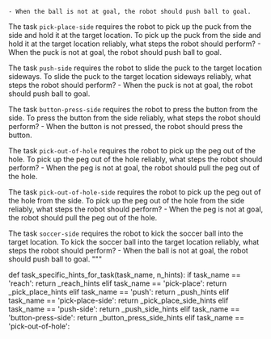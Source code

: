 
    - When the ball is not at goal, the robot should push ball to goal.

The task `pick-place-side` requires the robot to pick up the puck from the side and hold it at the target location.
To pick up the puck from the side and hold it at the target location reliably, what steps the robot should perform?
    - When the puck is not at goal, the robot should push ball to goal.

The task `push-side` requires the robot to slide the puck to the target location sideways.
To slide the puck to the target location sideways reliably, what steps the robot should perform?
    - When the puck is not at goal, the robot should push ball to goal.

The task `button-press-side` requires the robot to press the button from the side.
To press the button from the side reliably, what steps the robot should perform?
    - When the button is not pressed, the robot should press the button.

The task `pick-out-of-hole` requires the robot to pick up the peg out of the hole.
To pick up the peg out of the hole reliably, what steps the robot should perform?
    - When the peg is not at goal, the robot should pull the peg out of the hole.

The task `pick-out-of-hole-side` requires the robot to pick up the peg out of the hole from the side.
To pick up the peg out of the hole from the side reliably, what steps the robot should perform?
    - When the peg is not at goal, the robot should pull the peg out of the hole.

The task `soccer-side` requires the robot to kick the soccer ball into the target location.
To kick the soccer ball into the target location reliably, what steps the robot should perform?
    - When the ball is not at goal, the robot should push ball to goal.
"""


def task_specific_hints_for_task(task_name, n_hints):
    if task_name == 'reach':
        return _reach_hints
    elif task_name == 'pick-place':
        return _pick_place_hints
    elif task_name == 'push':
        return _push_hints
    elif task_name == 'pick-place-side':
        return _pick_place_side_hints
    elif task_name == 'push-side':
        return _push_side_hints
    elif task_name == 'button-press-side':
        return _button_press_side_hints
    elif task_name == 'pick-out-of-hole':
